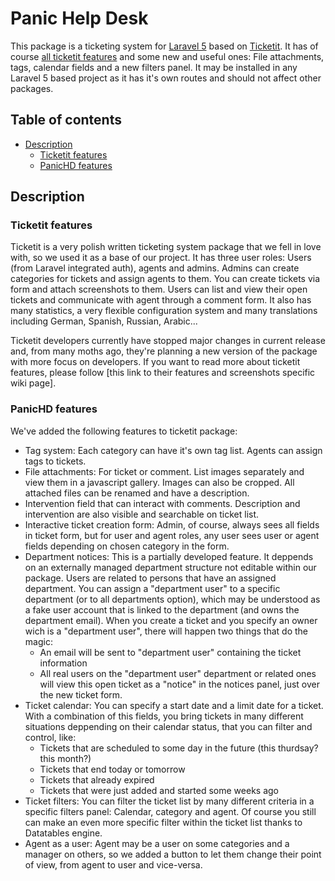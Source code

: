 # Panic Help Desk
This package is a ticketing system for [Laravel 5](https://laravel.com/) based on [Ticketit](https://github.com/thekordy/ticketit). It has of course [all ticketit features](https://github.com/thekordy/ticketit/wiki/v0.2-Features) and some new and useful ones: File attachments, tags, calendar fields and a new filters panel. It may be installed in any Laravel 5 based project as it has it's own routes and should not affect other packages.

## Table of contents

* [Description](#description)
  + [Ticketit features](#ticketit-features)
  + [PanicHD features](#panichd-features)

## Description
### Ticketit features
Ticketit is a very polish written ticketing system package that we fell in love with, so we used it as a base of our project. It has three user roles: Users (from Laravel integrated auth), agents and admins. Admins can create categories for tickets and assign agents to them. You can create tickets via form and attach screenshots to them. Users can list and view their open tickets and communicate with agent through a comment form. It also has many statistics, a very flexible configuration system and many translations including German, Spanish, Russian, Arabic...

Ticketit developers currently have stopped major changes in current release and, from many moths ago, they're planning a new version of the package with more focus on developers. If you want to read more about ticketit features, please follow [this link to their features and screenshots specific wiki page].

### PanicHD features
We've added the following features to ticketit package:
* Tag system: Each category can have it's own tag list. Agents can assign tags to tickets.
* File attachments: For ticket or comment. List images separately and view them in a javascript gallery. Images can also be cropped. All attached files can be renamed and have a description.
* Intervention field that can interact with comments. Description and intervention are also visible and searchable on ticket list.
* Interactive ticket creation form: Admin, of course, always sees all fields in ticket form, but for user and agent roles, any user sees user or agent fields depending on chosen category in the form.
* Department notices: This is a partially developed feature. It deppends on an externally managed department structure not editable within our package. Users are related to persons that have an assigned department. You can assign a "department user" to a specific department (or to all departments option), which may be understood as a fake user account that is linked to the department (and owns the department email). When you create a ticket and you specify an owner wich is a "department user", there will happen two things that do the magic:
  + An email will be sent to "department user" containing the ticket information
  + All real users on the "department user" department or related ones will view this open ticket as a "notice" in the notices panel, just over the new ticket form.
* Ticket calendar: You can specify a start date and a limit date for a ticket. With a combination of this fields, you bring tickets in many different situations deppending on their calendar status, that you can filter and control, like:
  + Tickets that are scheduled to some day in the future (this thurdsay? this month?)
  + Tickets that end today or tomorrow
  + Tickets that already expired
  + Tickets that were just added and started some weeks ago
* Ticket filters: You can filter the ticket list by many different criteria in a specific filters panel: Calendar, category and agent. Of course you still can make an even more specific filter within the ticket list thanks to Datatables engine.
* Agent as a user: Agent may be a user on some categories and a manager on others, so we added a button to let them change their point of view, from agent to user and vice-versa.
